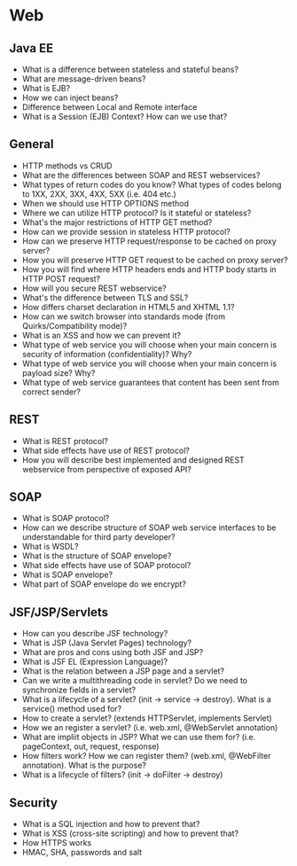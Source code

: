 # Web

## Java EE
- What is a difference between stateless and stateful beans?
- What are message-driven beans?
- What is EJB?
- How we can inject beans?
- Difference between Local and Remote interface
- What is a Session (EJB) Context? How can we use that?

## General
- HTTP methods vs CRUD
- What are the differences between SOAP and REST webservices?
- What types of return codes do you know? What types of codes belong to 1XX, 2XX, 3XX, 4XX, 5XX (i.e. 404 etc.)
- When we should use HTTP OPTIONS method
- Where we can utilize HTTP protocol? Is it stateful or stateless?
- What's the major restrictions of HTTP GET method?
- How can we provide session in stateless HTTP protocol?
- How can we preserve HTTP request/response to be cached on proxy server?
- How you will preserve HTTP GET request to be cached on proxy server?
- How you will find where HTTP headers ends and HTTP body starts in HTTP POST request?
- How will you secure REST webservice?
- What's the difference between TLS and SSL?
- How differs charset declaration in HTML5 and XHTML 1.1?
- How can we switch browser into standards mode (from Quirks/Compatibility mode)?
- What is an XSS and how we can prevent it?
- What type of web service you will choose when your main concern is security of information (confidentiality)? Why?
- What type of web service you will choose when your main concern is payload size? Why?
- What type of web service guarantees that content has been sent from correct sender?

## REST
- What is REST protocol?
- What side effects have use of REST protocol?
- How you will describe best implemented and designed REST webservice from perspective of exposed API?

## SOAP
- What is SOAP protocol?
- How can we describe structure of SOAP web service interfaces to be understandable for third party developer?
- What is WSDL?
- What is the structure of SOAP envelope?
- What side effects have use of SOAP protocol?
- What is SOAP envelope?
- What part of SOAP envelope do we encrypt?

## JSF/JSP/Servlets
- How can you describe JSF technology?
- What is JSP (Java Servlet Pages) technology?
- What are pros and cons using both JSF and JSP?
- What is JSF EL (Expression Language)?
- What is the relation between a JSP page and a servlet?
- Can we write a multithreading code in servlet? Do we need to synchronize fields in a servlet?
- What is a lifecycle of a servlet? (init -> service -> destroy). What is a service() method used for?
- How to create a servlet? (extends HTTPServlet, implements Servlet)
- How we an register a servlet? (i.e. web.xml, @WebServlet annotation)
- What are impliit objects in JSP? What we can use them for? (i.e. pageContext, out, request, response)
- How filters work? How we can register them? (web.xml, @WebFilter annotation). What is the purpose?
- What is a lifecycle of filters? (init -> doFilter -> destroy)

## Security
- What is a SQL injection and how to prevent that?
- What is XSS (cross-site scripting) and how to prevent that?
- How HTTPS works
- HMAC, SHA, passwords and salt
